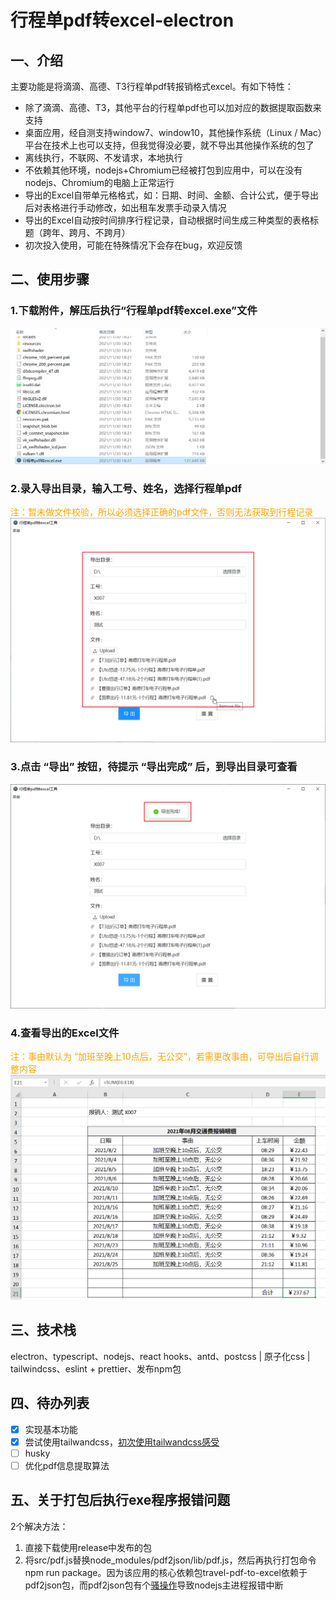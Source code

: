 # 行程单pdf转excel-electron

## 一、介绍
主要功能是将滴滴、高德、T3行程单pdf转报销格式excel。有如下特性：
- 除了滴滴、高德、T3，其他平台的行程单pdf也可以加对应的数据提取函数来支持
- 桌面应用，经自测支持window7、window10，其他操作系统（Linux / Mac）平台在技术上也可以支持，但我觉得没必要，就不导出其他操作系统的包了
- 离线执行，不联网、不发请求，本地执行
- 不依赖其他环境，nodejs+Chromium已经被打包到应用中，可以在没有nodejs、Chromium的电脑上正常运行
- 导出的Excel自带单元格格式，如：日期、时间、金额、合计公式，便于导出后对表格进行手动修改，如出租车发票手动录入情况
- 导出的Excel自动按时间排序行程记录，自动根据时间生成三种类型的表格标题（跨年、跨月、不跨月）
- 初次投入使用，可能在特殊情况下会存在bug，欢迎反馈

## 二、使用步骤
### 1.下载附件，解压后执行“行程单pdf转excel.exe”文件
<img src="./assets/readmeImg/目录.png">

### 2.录入导出目录，输入工号、姓名，选择行程单pdf
<span style="color: orange;">注：暂未做文件校验，所以必须选择正确的pdf文件，否则无法获取到行程记录</span>
<img src="./assets/readmeImg/界面.png">

### 3.点击 “导出” 按钮，待提示 “导出完成” 后，到导出目录可查看
<img src="./assets/readmeImg/完成.png">

### 4.查看导出的Excel文件
<span style="color: orange;">注：事由默认为 “加班至晚上10点后，无公交”，若需更改事由，可导出后自行调整内容</span>
<img src="./assets/readmeImg/表格.png">

## 三、技术栈
electron、typescript、nodejs、react hooks、antd、postcss | 原子化css | tailwindcss、eslint + prettier、发布npm包

## 四、待办列表
- [x] 实现基本功能
- [x] 尝试使用tailwandcss，<a href="https://www.yuque.com/u21207555/rcmm3b/ewc6a0">初次使用tailwandcss感受</a>
- [ ] husky
- [ ] 优化pdf信息提取算法

## 五、关于打包后执行exe程序报错问题
2个解决方法：
1. 直接下载使用release中发布的包
2. 将src/pdf.js替换node_modules/pdf2json/lib/pdf.js，然后再执行打包命令npm run package。因为该应用的核心依赖包travel-pdf-to-excel依赖于pdf2json包，而pdf2json包有个<a href="https://github.com/modesty/pdf2json/issues/161">骚操作</a>导致nodejs主进程报错中断
